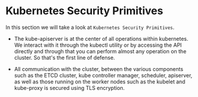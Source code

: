 # Kubernetes Security Primitives

In this section we will take a look at `Kubernetes Security Primitives`.

  - The kube-apiserver is at the center of all operations within kubernetes. We interact with it through the kubectl utility or by accessing the API directly and through that you can perform almost any operation on the cluster. So that's the first line of defense.

  - All communication with the cluster, between the various components such as the ETCD cluster, kube controller manager, scheduler, apiserver, as well as those running on the worker nodes such as the kubelet and kube-proxy is secured using TLS encryption.


